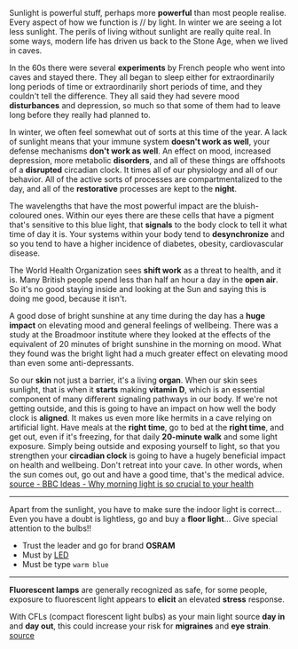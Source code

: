 Sunlight is powerful stuff, perhaps more **powerful** than most people realise. Every aspect of how we function is // by light. In winter we are seeing a lot less sunlight. The perils of living without sunlight are really quite real. In some ways, modern life has driven us back to the Stone Age, when we lived in caves.  

In the 60s there were several **experiments** by French people who went into caves and stayed there. They all began to sleep either for extraordinarily long periods of time or extraordinarily short periods of time, and they couldn't tell the difference. They all said they had severe mood **disturbances** and depression, so much so that some of them had to leave long before they really had planned to. 

In winter, we often feel somewhat out of sorts at this time of the year. A lack of sunlight means that your immune system **doesn't work as well**, your defense mechanisms **don't work as well**. An effect on mood, increased depression, more metabolic **disorders**, and all of these things are offshoots of a **disrupted** circadian clock. It times all of our physiology and all of our behavior. All of the active sorts of processes are compartmentalized to the day, and all of the **restorative** processes are kept to the **night**.  

The wavelengths that have the most powerful impact are the bluish-coloured ones. Within our eyes there are these cells that have a pigment that's sensitive to this blue light, that **signals** to the body clock to tell it what time of day it is. Your systems within your body tend to **desynchronize** and so you tend to have a higher incidence of diabetes, obesity, cardiovascular disease.  

The World Health Organization sees **shift work** as a threat to health, and it is. Many British people spend less than half an hour a day in the **open air**. So it's no good staying inside and looking at the Sun and saying this is doing me good, because it isn't.  

A good dose of bright sunshine at any time during the day has a **huge impact** on elevating mood and general feelings of wellbeing. There was a study at the Broadmoor institute where they looked at the effects of the equivalent of 20 minutes of bright sunshine in the morning on mood. What they found was the bright light had a much greater effect on elevating mood than even some anti-depressants. 

So our **skin** not just a barrier, it's a living **organ**. When our skin sees sunlight, that is when it **starts** making **vitamin D**, which is an essential component of many different signaling pathways in our body. If we're not getting outside, and this is going to have an impact on how well the body clock is **aligned**. It makes us even more like hermits in a cave relying on artificial light. Have meals at the **right time**, go to bed at the **right time**, and get out, even if it's freezing, for that daily **20-minute walk** and some light exposure. Simply being outside and exposing yourself to light, so that you strengthen your **circadian clock** is going to have a hugely beneficial impact on health and wellbeing. Don't retreat into your cave. In other words, when the sun comes out, go out and have a good time, that's the medical advice.  [source - BBC Ideas - Why morning light is so crucial to your health](https://www.youtube.com/watch?v=KT03cuiG47E)  

-------

Apart from the sunlight, you have to make sure the indoor light is correct... Even you have a doubt is lightless, go and buy a **floor light**... Give special attention to the bulbs!! 

* Trust the leader and go for brand **OSRAM**
* Must by [LED](https://www.pipiscrew.com/threads/bulbs.50615/)
* Must be type `warm blue`  

-------

**Fluorescent lamps** are generally recognized as safe, for some people, exposure to fluorescent light appears to **elicit** an elevated **stress** response.

With CFLs (compact florescent light bulbs) as your main light source **day in** and **day out**, this could increase your risk for **migraines** and **eye strain**. [source](https://www.healthline.com/health/natural-light-benefits)  
